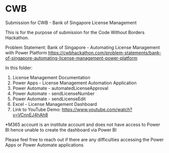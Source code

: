 # CWB
Submission for CWB - Bank of Singapore License Management

This is for the purpose of submission for the Code Without Borders Hackathon.

Problem Statement: Bank of Singapore - Automating License Management with Power Platform
https://cwbhackathon.com/problem-statements/bank-of-singapore-automating-license-management-power-platform

In this folder:
1. License Management Documentation
2. Power Apps - License Management Automation Application
3. Power Automate - automatedLicenseApproval
4. Power Automate - sendLicenseNumber
5. Power Automate - sendLicenseEdit
6. Excel - License Management Dashboard
7. Link to YouTube Demo: https://www.youtube.com/watch?v=VCnnEJ4hAh8

*M365 account is an institute account and does not have access to Power BI hence unable to create the dashboard via Power BI

Please feel free to reach out if there are any difficulties accessing the Power Apps or Power Automate applications
